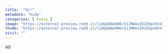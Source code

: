 ```yaml
---
title:  "Hi!"
metadate: "hide"
categories: [ Pussy ]
image: "https://external-preview.redd.it/liNqOANoON6c51JMAmxIKiEmpnKV47ylECWhtJXTMQI.jpg?auto=webp&s=5f873fc3b7816c8af50291aa26505790fd4d0f4d"
thumb: "https://external-preview.redd.it/liNqOANoON6c51JMAmxIKiEmpnKV47ylECWhtJXTMQI.jpg?width=1080&crop=smart&auto=webp&s=0bf0cd2b7493e7e5fbaa8b6c1dc66189e4cd3863"
visit: ""
---
```

Hi!
